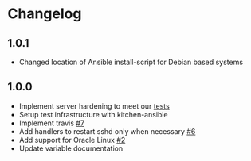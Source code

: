# Changelog

## 1.0.1

 * Changed location of Ansible install-script for Debian based systems 

## 1.0.0

 * Implement server hardening to meet our [tests](https://github.com/hardening-io/tests-ssh-hardening)
 * Setup test infrastructure with kitchen-ansible
 * Implement travis [#7](https://github.com/hardening-io/ansible-ssh-hardening/issues/7)
 * Add handlers to restart sshd only when necessary [#6](https://github.com/hardening-io/ansible-ssh-hardening/issues/6)
 * Add support for Oracle Linux [#2](https://github.com/hardening-io/ansible-ssh-hardening/issues/2)
 * Update variable documentation
